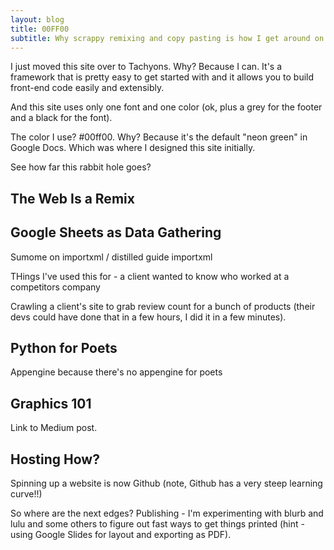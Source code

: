 ```yaml
---
layout: blog
title: 00FF00
subtitle: Why scrappy remixing and copy pasting is how I get around on the web
---
```


I just moved this site over to Tachyons. Why? Because I can. It's a framework that is pretty easy to get started with and it allows you to build front-end code easily and extensibly.

And this site uses only one font and one color (ok, plus a grey for the footer and a black for the font).

The color I use? #00ff00. Why? Because it's the default "neon green" in Google Docs. Which was where I designed this site initially.

See how far this rabbit hole goes?

## The Web Is a Remix





## Google Sheets as Data Gathering

Sumome on importxml / distilled guide importxml

THings I've used this for - a client wanted to know who worked at a competitors company

Crawling a client's site to grab review count for a bunch of products (their devs could have done that in a few hours, I did it in a few minutes).

## Python for Poets

Appengine because there's no appengine for poets

## Graphics 101

Link to Medium post.

## Hosting How?

Spinning up a website is now Github (note, Github has a very steep learning curve!!)


So where are the next edges? Publishing - I'm experimenting with blurb and lulu and some others to figure out fast ways to get things printed (hint - using Google Slides for layout and exporting as PDF).





